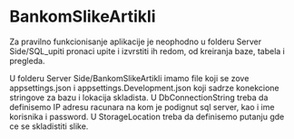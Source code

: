 # BankomSlikeArtikli
Za pravilno funkcionisanje aplikacije je neophodno u folderu Server Side/SQL_upiti pronaci upite i izvrstiti ih redom, od kreiranja baze, tabela i pregleda.

U folderu Server Side/BankomSlikeArtikli imamo file koji se zove appsettings.json i appsettings.Development.json koji sadrze konekcione stringove za bazu i lokacija skladista.
U DbConnectionString treba da definisemo IP adresu racunara na kom je podignut sql server, kao i ime korisnika i password.
U StorageLocation treba da definisemo putanju gde ce se skladistiti slike.